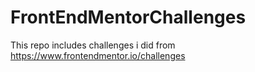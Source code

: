 # FrontEndMentorChallenges
This repo includes challenges i did from https://www.frontendmentor.io/challenges
